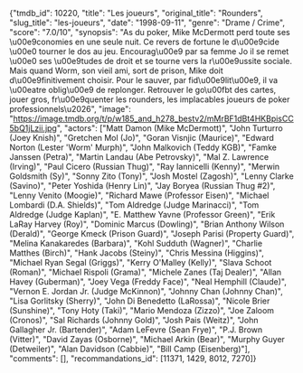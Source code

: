 {"tmdb_id": 10220, "title": "Les joueurs", "original_title": "Rounders", "slug_title": "les-joueurs", "date": "1998-09-11", "genre": "Drame / Crime", "score": "7.0/10", "synopsis": "As du poker, Mike McDermott perd toute ses \u00e9conomies en une seule nuit. Ce revers de fortune le d\u00e9cide \u00e0 tourner le dos au jeu. Encourag\u00e9 par sa femme Jo il se remet \u00e0 ses \u00e9tudes de droit et se tourne vers la r\u00e9ussite sociale. Mais quand Worm, son vieil ami, sort de prison, Mike doit d\u00e9finitivement choisir. Pour le sauver, par fid\u00e9lit\u00e9, il va \u00eatre oblig\u00e9 de replonger. Retrouver le go\u00fbt des cartes, jouer gros, fr\u00e9quenter les rounders, les implacables joueurs de poker professionnels\u2026", "image": "https://image.tmdb.org/t/p/w185_and_h278_bestv2/mMrBF1dBt4HKBpisCC5bQ1jLzii.jpg", "actors": ["Matt Damon (Mike McDermott)", "John Turturro (Joey Knish)", "Gretchen Mol (Jo)", "Goran Visnjic (Maurice)", "Edward Norton (Lester 'Worm' Murph)", "John Malkovich (Teddy KGB)", "Famke Janssen (Petra)", "Martin Landau (Abe Petrovsky)", "Mal Z. Lawrence (Irving)", "Paul Cicero (Russian Thug)", "Ray Iannicelli (Kenny)", "Merwin Goldsmith (Sy)", "Sonny Zito (Tony)", "Josh Mostel (Zagosh)", "Lenny Clarke (Savino)", "Peter Yoshida (Henry Lin)", "Jay Boryea (Russian Thug #2)", "Lenny Venito (Moogie)", "Richard Mawe (Professor Eisen)", "Michael Lombardi (D.A. Shields)", "Tom Aldredge (Judge Marinacci)", "Tom Aldredge (Judge Kaplan)", "E. Matthew Yavne (Professor Green)", "Erik LaRay Harvey (Roy)", "Dominic Marcus (Dowling)", "Brian Anthony Wilson (Derald)", "George Kmeck (Prison Guard)", "Joseph Parisi (Property Guard)", "Melina Kanakaredes (Barbara)", "Kohl Sudduth (Wagner)", "Charlie Matthes (Birch)", "Hank Jacobs (Steiny)", "Chris Messina (Higgins)", "Michael Ryan Segal (Griggs)", "Kerry O'Malley (Kelly)", "Slava Schoot (Roman)", "Michael Rispoli (Grama)", "Michele Zanes (Taj Dealer)", "Allan Havey (Guberman)", "Joey Vega (Freddy Face)", "Neal Hemphill (Claude)", "Vernon E. Jordan Jr. (Judge McKinnon)", "Johnny Chan (Johnny Chan)", "Lisa Gorlitsky (Sherry)", "John Di Benedetto (LaRossa)", "Nicole Brier (Sunshine)", "Tony Hoty (Taki)", "Mario Mendoza (Zizzo)", "Joe Zaloom (Cronos)", "Sal Richards (Johnny Gold)", "Josh Pais (Weitz)", "John Gallagher Jr. (Bartender)", "Adam LeFevre (Sean Frye)", "P.J. Brown (Vitter)", "David Zayas (Osborne)", "Michael Arkin (Bear)", "Murphy Guyer (Detweiler)", "Alan Davidson (Cabbie)", "Bill Camp (Eisenberg)"], "comments": [], "recommandations_id": [11371, 1429, 8012, 7270]}
